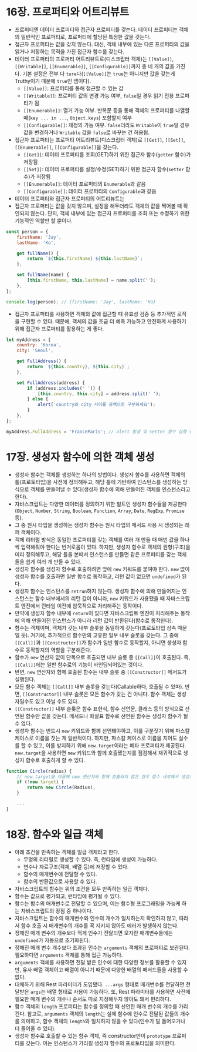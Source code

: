 # 16장. 프로퍼티와 어트리뷰트

-   프로퍼티엔 데이터 프로퍼티와 접근자 프로퍼티를 갖는다. 데이터 프로퍼티는 객체의 일반적인 프로퍼티로, 프로퍼티에 할당된 특정한 값을 갖는다.
-   접근자 프로퍼티는 값을 갖지 않는다. 대신, 객체 내부에 있는 다른 프로퍼티의 값을 읽거나 저장하는 목적을 가진 접근자 함수를 갖는다.
-   데이터 프로퍼티의 프로퍼티 어트리뷰트로(디스크립터 객체)는 `[[Value]]`, `[[Writable]]`, `[[Enumerable]]`, `[[Configurable]]`까지 총 네 개의 값을 가진다. 기본 설정은 전부 다 `ture`다(`[[Value]]`는 `true`는 아니지만 값을 갖는게 Truthy이기 때문에 `true`인 셈이다).
    -   `[[Value]]`: 프로퍼티를 통해 접근할 수 있는 값
    -   `[[Writable]]`: 프로퍼티 값의 변경 가능 여부, `false`일 경우 읽기 전용 프로퍼티가 됨
    -   `[[Enumerable]]`: 열거 가능 여부. 반복문 등을 통해 객체의 프로퍼티를 나열할 때(`key ... in ...`, `Object.keys`) 포함할지 여부
    -   `[[Configurable]]`: 재정의 가능 여부. `false`더라도 `Writable`이 `true`일 경우 값을 변경하거나 `Writable` 값을 `false`로 바꾸는 건 허용됨.
-   접근자 프로퍼티는 프로퍼티 어트리뷰트(디스크립터 객체)로 `[[Get]]`, `[[Set]]`, `[[Enumerable]]`, `[[Configurable]]`을 갖는다.
    -   `[[Get]]`: 데이터 프로퍼티를 조회(GET)하기 위한 접근자 함수(`getter` 함수)가 저장됨
    -   `[[Set]]`: 데이터 프로퍼티를 설정/수정(SET)하기 위한 접근자 함수(`setter` 함수)가 저장됨
    -   `[[Enumerable]]`: 데이터 프로퍼티의 `Enumerable`과 같음
    -   `[[Configurable]]`: 데이터 프로퍼티의 `Configurable`과 같음
-   데이터 프로퍼티와 접근자 프로퍼티의 어트리뷰트는
-   접근자 프로퍼티는 값을 갖지 않으며, 설정을 해두더라도 객체의 값을 찍어볼 때 확인되지 않는다. 단지, 객체 내부에 있는 접근자 프로퍼티를 조회 또는 수정하기 위한 기능적인 역할만 할 뿐이다.

```javascript
const person = {
    firstName: 'Jay',
    lastName: 'Ko',

    get fullName() {
        return `${this.firstName} ${this.lastName}`;
    },

    set fullName(name) {
        [this.firstName, this.lastName] = name.split('');
    },
};

console.log(person); // {firstName: 'Jay', lastName: 'Ko}
```

-   접근자 프로퍼티를 사용하면 객체의 값에 접근할 때 유효성 검증 등 추가적인 로직을 구현할 수 있다. 때문에, 객체의 값을 조금 더 예측 가능하고 안전하게 사용하기 위해 접근자 프로퍼티를 활용하는 게 좋다.

```javascript
let myAddress = {
    country: 'Korea',
    city: 'Seoul',

    get FullAddress() {
        return `${this.country}, ${this.city}`;
    },

    set FullAddress(address) {
        if (address.includes(' ')) {
            [this.country, this.city] = address.split(' ');
        } else {
            alert('country와 city 사이를 공백으로 구분하세요');
        }
    },
};

myAddress.FullAddress = 'FranceParis'; // alert 발생 및 setter 함수 실행 중지
```

# 17장. 생성자 함수에 의한 객체 생성

-   생성자 함수는 객체를 생성하는 하나의 방법이다. 생성자 함수를 사용하면 객체의 틀(프로토타입)을 사전에 정의해두고, 해당 틀에 기반하여 인스턴스를 생성하는 방식으로 객체를 만들어낼 수 있다(생성자 함수에 의해 만들어진 객체를 인스턴스라고 한다).
-   자바스크립트는 다양한 데이터를 정의하기 위한 빌트인 생성자 함수들을 제공한다(`Object`, `Number`, `String`, `Boolean`, `Function`, `Array`, `Date`, `RegExp`, `Promise` 등).
-   그 중 원시 타입을 생성하는 생성자 함수는 원시 타입의 메서드 사용 시 생성되는 래퍼 객체이다.
-   객체 리터럴 방식은 동일한 프로퍼티를 갖는 객체를 여러 개 만들 때 매번 값을 하나씩 입력해줘야 한다는 번거로움이 있다. 하지만, 생성자 함수로 객체의 원형(구조)을 미리 정의해두고, 해당 틀을 본떠서 인스턴스를 만들면 같은 프로퍼티를 갖는 객체들을 쉽게 여러 개 만들 수 있다.
-   생성자 함수를 생성자 함수로 호출하려면 앞에 `new` 키워드를 붙여야 한다. `new` 없이 생성자 함수를 호출하면 일반 함수로 동작하고, 리턴 값이 없으면 `undefined`가 된다.
-   생성자 함수는 인스턴스를 `retrun`하지 않는다. 생성자 함수에 의해 만들어지는 인스턴스는 함수 내부에서의 리턴 값이 아니라, `new` 키워드가 사용됐을 때 자바스크립트 엔진에서 런타임 이전에 암묵적으로 처리해주는 동작이다.
-   만약에 생성자 함수 내부에 `return`이 있다면 자바스크립트 엔진이 처리해주는 동작에 의해 만들어진 인스턴스가 아니라 리턴 값이 반환된다(함수로 동작한다).
-   함수는 객체이며, 객체가 갖는 내부 슬롯을 동일하게 갖는다(프로토타입 상속 때문일 듯). 거기에, 추가적으로 함수만의 고유한 일부 내부 슬롯을 갖는다. 그 중에 `[[Call]]`과 `[[Constructor]]`가 함수가 일반 함수로 동작할지, 아니면 생성자 함수로 동작할지의 역할을 구분해준다.
-   함수가 `new` 연산자 없이 단독으로 호출되면 내부 슬롯 중 `[[Call]]`이 호출된다. 즉, `[[Call]]`에는 일반 함수로의 기능이 바인딩되어있는 것이다.
-   반면, `new` 연산자와 함께 호출된 함수는 내부 슬롯 중 `[[Constructor]]` 메서드가 실행된다.
-   모든 함수 객체는 `[[Call]]` 내부 슬롯을 갖는다(Callable하다, 호출될 수 있따). 반면, `[[Constructor]]` 내부 슬롯은 모든 함수가 갖는 건 아니다. 함수 객체는 생성자일수도 있고 아닐 수도 있다.
-   `[[Constructor]]` 내부 슬롯은 함수 표현식, 함수 선언문, 클래스 등의 방식으로 선언된 함수만 값을 갖는다. 메서드나 화살표 함수로 선언된 함수는 생성자 함수가 될 수 없다.
-   생성자 함수는 반드시 `new` 키워드와 함께 선언돼야하고, 이를 구분짓기 위해 파스칼 케이스로 이름을 짓는 게 일반적이다. 하지만, 파스칼 케이스로 이름을 지어도 실수를 할 수 있고, 이를 방지하기 위해 `new.target`이라는 메타 프로퍼티가 제공된다. `new.target`을 사용하면 `new` 키워드와 함께 호출됐는지를 점검해서 재귀적으로 생성자 함수로 호출하게 할 수 있다.

```javascript
function Circle(radius) {
    // new.target을 이용해 new 연산자와 함께 호출되지 않은 경우 함수 내부에서 생성자 함수로 재귀적 호출
    if (!new.target) {
        return new Circle(Radius);
    }

    ...
}
```

# 18장. 함수와 일급 객체

-   아래 조건을 만족하는 객체를 일급 객체라고 한다.
    -   무명의 리터럴로 생성할 수 있다. 즉, 런타임에 생성이 가능하다.
    -   변수나 자료구조(객체, 배열 등)에 저장할 수 있다.
    -   함수의 매개변수에 전달할 수 있다.
    -   함수의 반환값으로 사용할 수 있다.
-   자바스크립트의 함수는 위의 조건을 모두 만족하는 일급 객체다.
-   함수는 값으로 평가되고, 런타임에 평가될 수 있다.
-   함수는 함수의 매개변수로 전달할 수 있으며, 이는 함수형 프로그래밍을 가능케 하는 자바스크립트의 장점 중 하나이다.
-   자바스크립트는 함수의 매개변수와 인수의 개수가 일치하는지 확인하지 않고, 따라서 함수 호출 시 매개변수의 개수를 꼭 지키지 않아도 에러가 발생하지 않는다.
-   정해진 매개 변수의 개수보다 적게 인수가 전달되면 모자란 매개변수들에는 `undefined`가 자동으로 초기화된다.
-   정해진 매개 변수 개수보다 초과된 인수는 `arguments` 객체의 프로퍼티로 보관된다. 필요하다면 `arguments` 객체를 통해 접근 가능하다.
-   `arguments` 객체를 사용하면 전달 받은 인수에 대한 다양한 정보를 활용할 수 있지만, 유사 배열 객체이고 배열이 아니기 때문에 다양한 배열의 메서드들을 사용할 수 없다.
-   대체하기 위해 Rest 파라미터가 도입됐다. `...args` 형태로 매개변수를 전달하면 전달받은 `args`는 배열 형태로 사용이 가능하다. 또, Rest 파라미터를 사용하면 사전에 필요한 매개 변수의 개수나 순서도 따로 지정해두지 않아도 돼서 편리하다.
-   함수 객체의 `length` 프로퍼티는 함수를 정의할 때 선언한 매개 변수의 개수를 가리킨다. 참고로, `arguments` 객체의 `length`는 실제 함수에 인수로 전달된 값들의 개수를 의미하고, 함수 객체의 `length`와 일치하지 않을 수 있다(인수가 덜 들어오거나 더 들어올 수 있다).
-   생성자 함수로 호출할 수 있는 함수 객체, 즉 constructor만이 `prototype` 프로퍼티를 갖는다. 이는 인스턴스가 가리킬 생성자 함수의 프로토타입을 의미한다.
